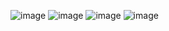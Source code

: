 ![image](https://user-images.githubusercontent.com/20491139/212524266-c0383951-a54f-4269-a8ee-44f7b9f536f3.png)
![image](https://user-images.githubusercontent.com/20491139/212524273-4c1f63a5-040a-4b55-a961-7de59d5849d6.png)
![image](https://user-images.githubusercontent.com/20491139/212524277-12ad49f8-8aae-437e-b984-8bf951050885.png)
![image](https://user-images.githubusercontent.com/20491139/212524283-df9acf71-81bb-4402-bdb1-93632a5edc1a.png)

